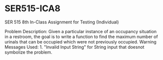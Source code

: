 # SER515-ICA8
SER 515 8th In-Class Assignment for Testing (Individual) 

Problem Description:
    Given a particular instance of an occupancy situation in a restroom, the goal is to write a function to find the maximum number of urinals that can be occupied which were not previously occupied. 
Warning Messages Used:
    1. "Invalid Input String" for String input that doesnot symbolize the problem.